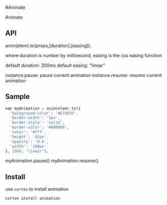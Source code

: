 #Animate

Animate

## API

anim(elem).to(props,[duration],[easing]);

where duration is number by millisecond, easing is the css easing function

default duration: 200ms
default easing: "linear"

instance.pause: pause current animation
instance.resume: resume current animation

## Sample

```javascript
var myAnimation = anim(elem).to({
  'background-color': '#E79D35',
  'border-width': '1px',
  'border-style': 'solid',
  'border-color': '#000000',
  'color': '#fff',
  'height': '45px',
  'opacity': '0.6',
  'width': '100px'
}, 1000, "linear");
```

myAnimation.pause()
myAnimation.resume()

## Install

use `cortex` to install animation

`cortex install animation`